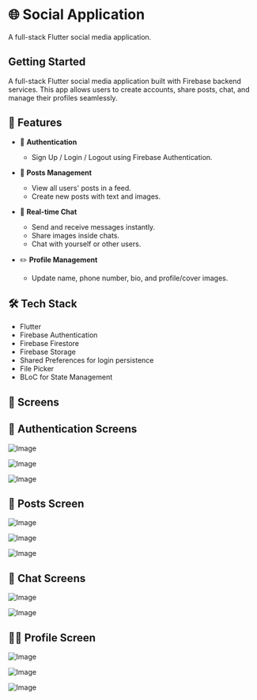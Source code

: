 # 🌐 Social Application

A full-stack Flutter social media application.

## Getting Started

A full-stack Flutter social media application built with Firebase backend services.
This app allows users to create accounts, share posts, chat, and manage their profiles seamlessly.

## 🚀 Features

- 🔐 **Authentication**
  - Sign Up / Login / Logout using Firebase Authentication.

- 📝 **Posts Management** 
  - View all users' posts in a feed.
  - Create new posts with text and images.

- 💬 **Real-time Chat** 
  - Send and receive messages instantly.
  - Share images inside chats.
  - Chat with yourself or other users.

- ✏️  **Profile Management**
  - Update name, phone number, bio, and profile/cover images.

## 🛠️ Tech Stack

- Flutter
- Firebase Authentication
- Firebase Firestore
- Firebase Storage
- Shared Preferences for login persistence
- File Picker
- BLoC for State Management

## 📱 Screens

## 🔐 Authentication Screens

![Image](https://github.com/user-attachments/assets/8a04c6a2-94d3-4c00-9b6a-c7dec43e6a9a)

![Image](https://github.com/user-attachments/assets/4a5b2adc-3fc9-43fe-af6a-9723bc73605d)

![Image](https://github.com/user-attachments/assets/aa3ec596-79b0-451b-ba48-146b327ad011)

## 📝 Posts Screen

![Image](https://github.com/user-attachments/assets/13a81452-c911-46fe-9118-5638596263cd)

![Image](https://github.com/user-attachments/assets/bb607da9-9e5b-47ce-a5db-bf3e803cf8d6)

![Image](https://github.com/user-attachments/assets/ca793fcb-afb3-4336-8600-6eb7e843ceb3)

## 💬 Chat Screens

![Image](https://github.com/user-attachments/assets/631dc002-3a68-4734-9c1a-a71fd03cb551)

![Image](https://github.com/user-attachments/assets/2f077784-023b-41f1-9b98-78265b5f1747)

## 🧑‍💼 Profile Screen

![Image](https://github.com/user-attachments/assets/5cfd42d0-3c59-4105-ad43-ef1a15adadf0)

![Image](https://github.com/user-attachments/assets/30e9dd39-7ebc-4710-8ede-542bf9994776)

![Image](https://github.com/user-attachments/assets/6a0f2fb6-97e9-4f56-8326-f92b204df80d)
